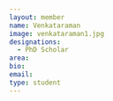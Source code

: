 ```yaml
---
layout: member
name: Venkataraman
image: venkataraman1.jpg
designations: 
  - PhD Scholar
area:
bio:
email:
type: student
---
```

